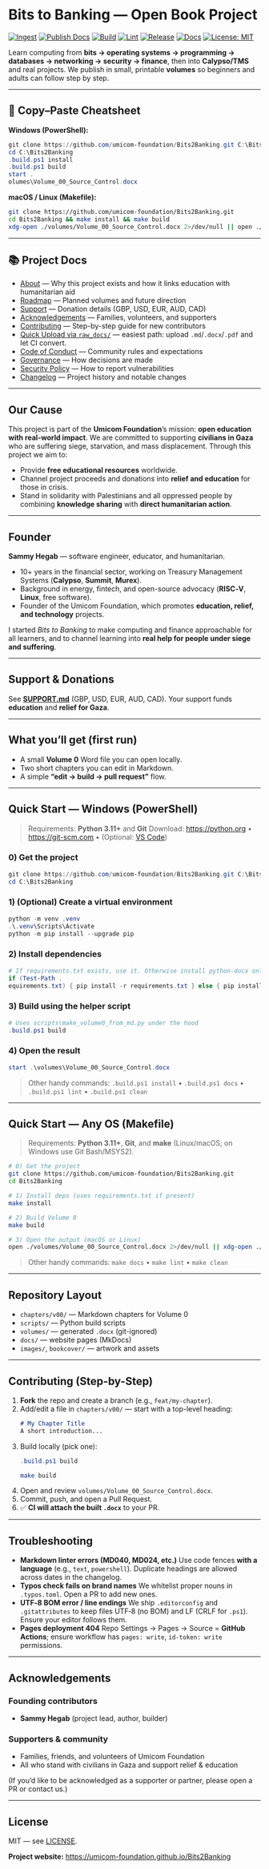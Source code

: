 # Bits to Banking — Open Book Project
[![Ingest](https://github.com/umicom-foundation/Bits2Banking/actions/workflows/ingest.yml/badge.svg?branch=main)](https://github.com/umicom-foundation/Bits2Banking/actions/workflows/ingest.yml)
[![Publish Docs](https://github.com/umicom-foundation/Bits2Banking/actions/workflows/pages.yml/badge.svg?branch=main)](https://github.com/umicom-foundation/Bits2Banking/actions/workflows/pages.yml)
[![Build](https://github.com/umicom-foundation/Bits2Banking/actions/workflows/build-volume0.yml/badge.svg)](https://github.com/umicom-foundation/Bits2Banking/actions/workflows/build-volume0.yml)
[![Lint](https://github.com/umicom-foundation/Bits2Banking/actions/workflows/lint.yml/badge.svg)](https://github.com/umicom-foundation/Bits2Banking/actions/workflows/lint.yml)
[![Release](https://img.shields.io/github/v/release/umicom-foundation/Bits2Banking?display_name=tag&sort=semver)](https://github.com/umicom-foundation/Bits2Banking/releases/latest)
[![Docs](https://img.shields.io/badge/docs-online-blue)](https://umicom-foundation.github.io/Bits2Banking)
[![License: MIT](https://img.shields.io/badge/License-MIT-yellow.svg)](LICENSE)

Learn computing from **bits → operating systems → programming → databases → networking → security → finance**, then into **Calypso/TMS** and real projects.
We publish in small, printable **volumes** so beginners and adults can follow step by step.

---

## 🚀 Copy–Paste Cheatsheet

**Windows (PowerShell):**
```powershell
git clone https://github.com/umicom-foundation/Bits2Banking.git C:\Bits2Banking
cd C:\Bits2Banking
.build.ps1 install
.build.ps1 build
start .
olumes\Volume_00_Source_Control.docx
```

**macOS / Linux (Makefile):**
```bash
git clone https://github.com/umicom-foundation/Bits2Banking.git
cd Bits2Banking && make install && make build
xdg-open ./volumes/Volume_00_Source_Control.docx 2>/dev/null || open ./volumes/Volume_00_Source_Control.docx
```

---

## 📚 Project Docs

- [About](ABOUT.md) — Why this project exists and how it links education with humanitarian aid
- [Roadmap](ROADMAP.md) — Planned volumes and future direction
- [Support](SUPPORT.md) — Donation details (GBP, USD, EUR, AUD, CAD)
- [Acknowledgements](ACKNOWLEDGEMENTS.md) — Families, volunteers, and supporters
- [Contributing](.github/CONTRIBUTING.md) — Step-by-step guide for new contributors
- [Quick Upload via `raw_docs/`](docs/CONTRIBUTING_RAW_DOCS.md) — easiest path: upload `.md`/`.docx`/`.pdf` and let CI convert.
- [Code of Conduct](.github/CODE_OF_CONDUCT.md) — Community rules and expectations
- [Governance](GOVERNANCE.md) — How decisions are made
- [Security Policy](.github/SECURITY.md) — How to report vulnerabilities
- [Changelog](CHANGELOG.md) — Project history and notable changes

---

## Our Cause

This project is part of the **Umicom Foundation**’s mission: **open education with real-world impact**.
We are committed to supporting **civilians in Gaza** who are suffering siege, starvation, and mass displacement. Through this project we aim to:

- Provide **free educational resources** worldwide.
- Channel project proceeds and donations into **relief and education** for those in crisis.
- Stand in solidarity with Palestinians and all oppressed people by combining **knowledge sharing** with **direct humanitarian action**.

---

## Founder

**Sammy Hegab** — software engineer, educator, and humanitarian.

- 10+ years in the financial sector, working on Treasury Management Systems (**Calypso**, **Summit**, **Murex**).
- Background in energy, fintech, and open-source advocacy (**RISC‑V**, **Linux**, free software).
- Founder of the Umicom Foundation, which promotes **education, relief, and technology** projects.

I started *Bits to Banking* to make computing and finance approachable for all learners, and to channel learning into **real help for people under siege and suffering**.

---

## Support & Donations

See **[SUPPORT.md](SUPPORT.md)** (GBP, USD, EUR, AUD, CAD). Your support funds **education** and **relief for Gaza**.

---

## What you’ll get (first run)

- A small **Volume 0** Word file you can open locally.
- Two short chapters you can edit in Markdown.
- A simple **“edit → build → pull request”** flow.

---

## Quick Start — Windows (PowerShell)

> Requirements: **Python 3.11+** and **Git**
> Download: <https://python.org> • <https://git-scm.com> • (Optional: [VS Code](https://code.visualstudio.com))

### 0) Get the project
```powershell
git clone https://github.com/umicom-foundation/Bits2Banking.git C:\Bits2Banking
cd C:\Bits2Banking
```

### 1) (Optional) Create a virtual environment
```powershell
python -m venv .venv
.\.venv\Scripts\Activate
python -m pip install --upgrade pip
```

### 2) Install dependencies
```powershell
# If requirements.txt exists, use it. Otherwise install python-docx only.
if (Test-Path .
equirements.txt) { pip install -r requirements.txt } else { pip install python-docx }
```

### 3) Build using the helper script
```powershell
# Uses scripts\make_volume0_from_md.py under the hood
.build.ps1 build
```

### 4) Open the result
```powershell
start .\volumes\Volume_00_Source_Control.docx
```

> Other handy commands: `.build.ps1 install` • `.build.ps1 docs` • `.build.ps1 lint` • `.build.ps1 clean`

---

## Quick Start — Any OS (Makefile)

> Requirements: **Python 3.11+**, **Git**, and **make** (Linux/macOS; on Windows use Git Bash/MSYS2).

```bash
# 0) Get the project
git clone https://github.com/umicom-foundation/Bits2Banking.git
cd Bits2Banking

# 1) Install deps (uses requirements.txt if present)
make install

# 2) Build Volume 0
make build

# 3) Open the output (macOS or Linux)
open ./volumes/Volume_00_Source_Control.docx 2>/dev/null || xdg-open ./volumes/Volume_00_Source_Control.docx
```

> Other handy commands: `make docs` • `make lint` • `make clean`

---

## Repository Layout

- `chapters/v00/` — Markdown chapters for Volume 0
- `scripts/` — Python build scripts
- `volumes/` — generated `.docx` (git-ignored)
- `docs/` — website pages (MkDocs)
- `images/`, `bookcover/` — artwork and assets

---

## Contributing (Step-by-Step)

1. **Fork** the repo and create a branch (e.g., `feat/my-chapter`).
2. Add/edit a file in `chapters/v00/` — start with a top-level heading:
   ```markdown
   # My Chapter Title
   A short introduction...
   ```
3. Build locally (pick one):
   ```powershell
   .build.ps1 build
   ```
   ```bash
   make build
   ```
4. Open and review `volumes/Volume_00_Source_Control.docx`.
5. Commit, push, and open a Pull Request.
6. ✅ **CI will attach the built `.docx`** to your PR.

---

## Troubleshooting

- **Markdown linter errors (MD040, MD024, etc.)**
  Use code fences **with a language** (e.g., `text`, `powershell`). Duplicate headings are allowed across dates in the changelog.
- **Typos check fails on brand names**
  We whitelist proper nouns in `.typos.toml`. Open a PR to add new ones.
- **UTF‑8 BOM error / line endings**
  We ship `.editorconfig` and `.gitattributes` to keep files UTF‑8 (no BOM) and LF (CRLF for `.ps1`). Ensure your editor follows them.
- **Pages deployment 404**
  Repo Settings → Pages → Source = **GitHub Actions**; ensure workflow has `pages: write`, `id-token: write` permissions.

---

## Acknowledgements

### Founding contributors
- **Sammy Hegab** (project lead, author, builder)

### Supporters & community
- Families, friends, and volunteers of Umicom Foundation
- All who stand with civilians in Gaza and support relief & education

(If you’d like to be acknowledged as a supporter or partner, please open a PR or contact us.)

---

## License

MIT — see [LICENSE](LICENSE).

**Project website:** <https://umicom-foundation.github.io/Bits2Banking>
